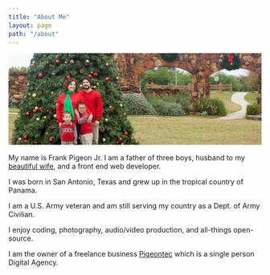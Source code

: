 ```yaml
---
title: "About Me"
layout: page
path: "/about"
---
```


![family](./family.jpg)

My name is Frank Pigeon Jr. I am a father of three boys, husband to my [beautiful wife][kayTwitter], and a front end web developer.

I was born in San Antonio, Texas and grew up in the tropical country of Panama.

I am a U.S. Army veteran and am still serving my country as a Dept. of Army Civilian.

I enjoy coding, photography, audio/video production, and all-things open-source.

I am the owner of a freelance business [Pigeontec][pigeontec] which is a single person Digital Agency.

[kayTwitter]: https://twitter.com/kay_pigeon
[pigeontec]: http://pigeontec.com